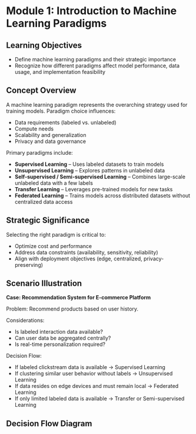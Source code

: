 # Module 1: Introduction to Machine Learning Paradigms

## Learning Objectives
- Define machine learning paradigms and their strategic importance
- Recognize how different paradigms affect model performance, data usage, and implementation feasibility

## Concept Overview
A machine learning paradigm represents the overarching strategy used for training models. Paradigm choice influences:
- Data requirements (labeled vs. unlabeled)
- Compute needs
- Scalability and generalization
- Privacy and data governance

Primary paradigms include:
- **Supervised Learning** – Uses labeled datasets to train models
- **Unsupervised Learning** – Explores patterns in unlabeled data
- **Self-supervised / Semi-supervised Learning** – Combines large-scale unlabeled data with a few labels
- **Transfer Learning** – Leverages pre-trained models for new tasks
- **Federated Learning** – Trains models across distributed datasets without centralized data access

## Strategic Significance
Selecting the right paradigm is critical to:
- Optimize cost and performance
- Address data constraints (availability, sensitivity, reliability)
- Align with deployment objectives (edge, centralized, privacy-preserving)

## Scenario Illustration
**Case: Recommendation System for E-commerce Platform**

Problem: Recommend products based on user history.

Considerations:
- Is labeled interaction data available?
- Can user data be aggregated centrally?
- Is real-time personalization required?

Decision Flow:
- If labeled clickstream data is available → Supervised Learning
- If clustering similar user behavior without labels → Unsupervised Learning
- If data resides on edge devices and must remain local → Federated Learning
- If only limited labeled data is available → Transfer or Semi-supervised Learning

## Decision Flow Diagram

```mer

